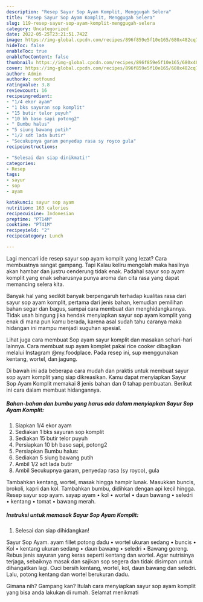 ```yaml
---
description: "Resep Sayur Sop Ayam Komplit, Menggugah Selera"
title: "Resep Sayur Sop Ayam Komplit, Menggugah Selera"
slug: 119-resep-sayur-sop-ayam-komplit-menggugah-selera
category: Uncategorized
date: 2022-05-25T23:21:51.742Z
image: https://img-global.cpcdn.com/recipes/896f859e5f10e165/680x482cq70/sayur-sop-ayam-komplit-foto-resep-utama.jpg
hideToc: false
enableToc: true
enableTocContent: false
thumbnail: https://img-global.cpcdn.com/recipes/896f859e5f10e165/680x482cq70/sayur-sop-ayam-komplit-foto-resep-utama.jpg
cover: https://img-global.cpcdn.com/recipes/896f859e5f10e165/680x482cq70/sayur-sop-ayam-komplit-foto-resep-utama.jpg
author: Admin
authorAv: notfound
ratingvalue: 3.8
reviewcount: 16
recipeingredient:
- "1/4 ekor ayam"
- "1 bks sayuran sop komplit"
- "15 butir telor puyuh"
- "10 bh baso sapi potong2"
- " Bumbu halus"
- "5 siung bawang putih"
- "1/2 sdt lada butir"
- "Secukupnya garam penyedap rasa sy royco gula"
recipeinstructions:

- "Selesai dan siap dinikmati!"
categories:
- Resep
tags:
- sayur
- sop
- ayam

katakunci: sayur sop ayam 
nutrition: 163 calories
recipecuisine: Indonesian
preptime: "PT14M"
cooktime: "PT41M"
recipeyield: "2"
recipecategory: Lunch

---
```



Lagi mencari ide resep sayur sop ayam komplit yang lezat? Cara membuatnya sangat gampang. Tapi Kalau keliru mengolah maka hasilnya akan hambar dan justru cenderung tidak enak. Padahal sayur sop ayam komplit yang enak seharusnya punya aroma dan cita rasa yang dapat memancing selera kita.


Banyak hal yang sedikit banyak berpengaruh terhadap kualitas rasa dari sayur sop ayam komplit, pertama dari jenis bahan, kemudian pemilihan bahan segar dan bagus, sampai cara membuat dan menghidangkannya. Tidak usah bingung jika hendak menyiapkan sayur sop ayam komplit yang enak di mana pun kamu berada, karena asal sudah tahu caranya maka hidangan ini mampu menjadi suguhan spesial.

Lihat juga cara membuat Sop ayam sayur komplit dan masakan sehari-hari lainnya. Cara membuat sup ayam komplet pakai rice cooker dibagikan melalui Instagram @my.foodplace. Pada resep ini, sup menggunakan kentang, wortel, dan jagung.


Di bawah ini ada beberapa cara mudah dan praktis untuk membuat sayur sop ayam komplit yang siap dikreasikan. Kamu dapat menyiapkan Sayur Sop Ayam Komplit memakai 8 jenis bahan dan 0 tahap pembuatan. Berikut ini cara dalam membuat hidangannya.

<!--inarticleads1-->

##### Bahan-bahan dan bumbu yang harus ada dalam menyiapkan Sayur Sop Ayam Komplit:

1. Siapkan 1/4 ekor ayam
1. Sediakan 1 bks sayuran sop komplit
1. Sediakan 15 butir telor puyuh
1. Persiapkan 10 bh baso sapi, potong2
1. Persiapkan  Bumbu halus:
1. Sediakan 5 siung bawang putih
1. Ambil 1/2 sdt lada butir
1. Ambil Secukupnya garam, penyedap rasa (sy royco), gula


Tambahkan kentang, wortel, masak hingga hampir lunak. Masukkan buncis, brokoli, kapri dan kol. Tambahkan bumbu, didihkan dengan api kecil hingga. Resep sayur sop ayam. sayap ayam • kol • wortel • daun bawang • seledri • kentang • tomat • bawang merah. 

<!--inarticleads2-->

##### Instruksi untuk memasak Sayur Sop Ayam Komplit:


1. Selesai dan siap dihidangkan!

Sayur Sop Ayam. ayam fillet potong dadu • wortel ukuran sedang • buncis • Kol • kentang ukuran sedang • daun bawang • seledri • Bawang goreng. Rebus jenis sayuran yang keras seperti kentang dan wortel. Agar nutrisinya terjaga, sebaiknya masak dan sajikan sop segera dan tidak disimpan untuk dihangatkan lagi. Cuci bersih kentang, wortel, kol, daun bawang dan seledri. Lalu, potong kentang dan wortel berukuran dadu. 

Gimana nih? Gampang kan? Itulah cara menyiapkan sayur sop ayam komplit yang bisa anda lakukan di rumah. Selamat menikmati
